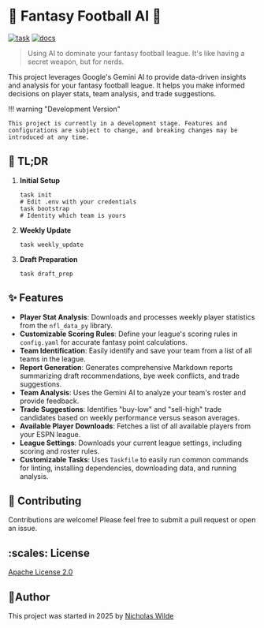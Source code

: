 # :football: Fantasy Football AI :robot:

[![task](https://img.shields.io/badge/Task-Enabled-brightgreen?style=for-the-badge&logo=task&logoColor=white)](https://taskfile.dev/#/)
[![docs](https://img.shields.io/github/actions/workflow/status/nicholaswilde/fantasy-football-ai/docs.yaml?label=docs&style=for-the-badge&branch=main)](https://github.com/nicholaswilde/fantast-football-ai/actions/workflows/docs.yaml)

> Using AI to dominate your fantasy football league. It's like having a secret weapon, but for nerds.

This project leverages Google's Gemini AI to provide data-driven insights and analysis for your fantasy football league. It helps you make informed decisions on player stats, team analysis, and trade suggestions.

!!! warning "Development Version"

    This project is currently in a development stage. Features and configurations are subject to change, and breaking changes may be introduced at any time.

## :memo: TL;DR

1.  **Initial Setup**
    ```shell
    task init
    # Edit .env with your credentials
    task bootstrap
    # Identity which team is yours
    ```

2.  **Weekly Update**
    ```shell
    task weekly_update
    ```

3.  **Draft Preparation**
    ```shell
    task draft_prep
    ```

## :sparkles: Features

*   **Player Stat Analysis**: Downloads and processes weekly player statistics from the `nfl_data_py` library.
*   **Customizable Scoring Rules**: Define your league's scoring rules in `config.yaml` for accurate fantasy point calculations.
*   **Team Identification**: Easily identify and save your team from a list of all teams in the league.
*   **Report Generation**: Generates comprehensive Markdown reports summarizing draft recommendations, bye week conflicts, and trade suggestions.
*   **Team Analysis**: Uses the Gemini AI to analyze your team's roster and provide feedback.
*   **Trade Suggestions**: Identifies "buy-low" and "sell-high" trade candidates based on weekly performance versus season averages.
*   **Available Player Downloads**: Fetches a list of all available players from your ESPN league.
*   **League Settings**: Downloads your current league settings, including scoring and roster rules.
*   **Customizable Tasks**: Uses `Taskfile` to easily run common commands for linting, installing dependencies, downloading data, and running analysis.

## 👋 Contributing

Contributions are welcome! Please feel free to submit a pull request or open an issue.


## :scales: License

[Apache License 2.0](https://raw.githubusercontent.com/nicholaswilde/fantasy-football-ai/refs/heads/main/LICENSE)

## :pencil:Author

This project was started in 2025 by [Nicholas Wilde](https://nicholaswilde.io/)
